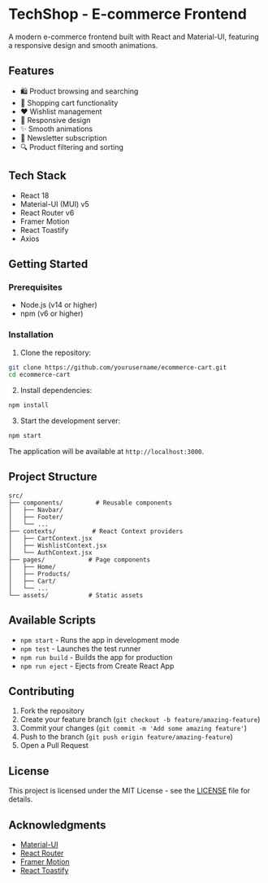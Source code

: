 # TechShop - E-commerce Frontend

A modern e-commerce frontend built with React and Material-UI, featuring a responsive design and smooth animations.

## Features

- 🛍️ Product browsing and searching
- 🛒 Shopping cart functionality
- ❤️ Wishlist management
- 📱 Responsive design
- ✨ Smooth animations
- 📧 Newsletter subscription
- 🔍 Product filtering and sorting

## Tech Stack

- React 18
- Material-UI (MUI) v5
- React Router v6
- Framer Motion
- React Toastify
- Axios

## Getting Started

### Prerequisites

- Node.js (v14 or higher)
- npm (v6 or higher)

### Installation

1. Clone the repository:

```bash
git clone https://github.com/yourusername/ecommerce-cart.git
cd ecommerce-cart
```

2. Install dependencies:

```bash
npm install
```

3. Start the development server:

```bash
npm start
```

The application will be available at `http://localhost:3000`.

## Project Structure

```
src/
├── components/         # Reusable components
│   ├── Navbar/
│   ├── Footer/
│   └── ...
├── contexts/          # React Context providers
│   ├── CartContext.jsx
│   ├── WishlistContext.jsx
│   └── AuthContext.jsx
├── pages/            # Page components
│   ├── Home/
│   ├── Products/
│   ├── Cart/
│   └── ...
└── assets/           # Static assets
```

## Available Scripts

- `npm start` - Runs the app in development mode
- `npm test` - Launches the test runner
- `npm run build` - Builds the app for production
- `npm run eject` - Ejects from Create React App

## Contributing

1. Fork the repository
2. Create your feature branch (`git checkout -b feature/amazing-feature`)
3. Commit your changes (`git commit -m 'Add some amazing feature'`)
4. Push to the branch (`git push origin feature/amazing-feature`)
5. Open a Pull Request

## License

This project is licensed under the MIT License - see the [LICENSE](LICENSE) file for details.

## Acknowledgments

- [Material-UI](https://mui.com/)
- [React Router](https://reactrouter.com/)
- [Framer Motion](https://www.framer.com/motion/)
- [React Toastify](https://fkhadra.github.io/react-toastify/)
